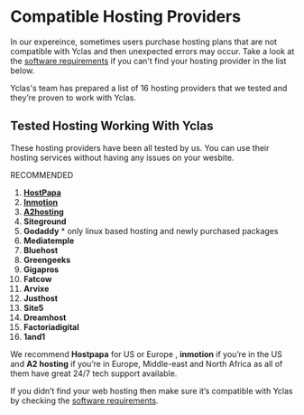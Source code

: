 
# Compatible Hosting Providers

 In our expereince, sometimes users purchase hosting plans that are not compatible with Yclas and then unexpected errors may occur.  Take a look at the [software requirements](Yclas-self-hosted-installation-software-requirements.md) if you can't find your hosting provider in the list below.

Yclas's team has prepared a list of 16 hosting providers that we tested and they’re proven to work with Yclas. 

## Tested Hosting Working With Yclas

These hosting providers have been all tested by us. You can use their hosting services without having any issues on your wesbite.

RECOMMENDED

1.  **[HostPapa](https://yclas.com/hosting-pro)**
2.  **[Inmotion](https://partners.inmotionhosting.com/c/1252522/260033/4222)**
3.  **[A2hosting](https://partners.a2hosting.com/solutions.php?id=4636)**
4.  **Siteground**
5.  **Godaddy** * only linux based hosting and newly purchased packages
6.  **Mediatemple**
7.  **Bluehost**
8.  **Greengeeks**
9.  **Gigapros**
10.  **Fatcow**
11.  **Arvixe**
12.  **Justhost**
13.  **Site5**
14. **Dreamhost**
16.  **Factoriadigital**
17.  **1and1**

We recommend   **Hostpapa**  for US or Europe ,  **inmotion**  if you’re in the US and  **A2 hosting**  if you’re in Europe, Middle-east and North Africa as all of them have great 24/7 tech support available.

If you didn’t find your web hosting then make sure it’s compatible with Yclas by checking the  [software requirements](Yclas-self-hosted-installation-software-requirements.md).
